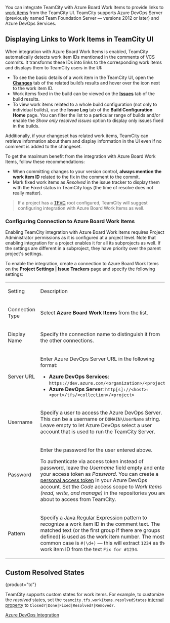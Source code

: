 [//]: # (title: Azure Board Work Items)
[//]: # (auxiliary-id: Azure Board Work Items;Integrating TeamCity with Team Foundation Work Items;Team Foundation Work Items)

You can integrate TeamCity with Azure Board Work Items to provide links to [work items](https://docs.microsoft.com/en-us/azure/devops/boards/work-items/about-work-items?view=azure-devops&tabs=agile-process) from the TeamCity UI. TeamCity supports Azure DevOps Server (previously named Team Foundation Server — versions 2012 or later) and Azure DevOps Services.

## Displaying Links to Work Items in TeamCity UI

When integration with Azure Board Work Items is enabled, TeamCity automatically detects work item IDs mentioned in the comments of VCS commits. It transforms these IDs into links to the corresponding work items and displays them to TeamCity users in the UI:
* To see the basic details of a work item in the TeamCity UI, open the __[Changes](working-with-build-results.md#Changes)__ tab of the related build’s results and hover over the icon next to the work item ID.
* Work items fixed in the build can be viewed on the __[Issues](working-with-build-results.md#Related+Issues)__ tab of the build results.
* To view work items related to a whole build configuration (not only to individual builds), use the __Issue Log__ tab of the __Build Configuration Home__ page. You can filter the list to a particular range of builds and/or enable the _Show only resolved issues_ option to display only issues fixed in the builds.

Additionally, if your changeset has related work items, TeamCity can retrieve information about them and display information in the UI even if no comment is added to the changeset.

To get the maximum benefit from the integration with Azure Board Work Items, follow these recommendations:
* When committing changes to your version control, __always mention the work item ID__ related to the fix in the comment to the commit.
* Mark fixed work items as _Resolved_ in the issue tracker to display them with the _Fixed_ status in TeamCity logs (the time of resolve does not really matter).

>If a project has a [TFVC](azure-devops-server.md) root configured, TeamCity will suggest configuring integration with Azure Board Work Items as well.

### Configuring Connection to Azure Board Work Items

Enabling TeamCity integration with Azure Board Work Items requires Project Administrator permissions as it is configured at a project level. Note that enabling integration for a project enables it for all its subprojects as well. If the settings are different in a subproject, they have priority over the parent project's settings.

To enable the integration, create a connection to Azure Board Work Items on the __Project Settings | Issue Trackers__ page and specify the following settings:

<table><tr>

<td>

Setting

</td>

<td>

Description

</td></tr><tr>

<td>

Connection Type

</td>

<td>

Select __Azure Board Work Items__ from the list.

</td></tr><tr>

<td>

Display Name

</td>

<td>

Specify the connection name to distinguish it from the other connections.

</td></tr><tr>

<td>

Server URL

</td>

<td>

Enter Azure DevOps Server URL in the following format:
* __Azure DevOps Services__: `https://dev.azure.com/<organization>/<project>`
* __Azure DevOps Server__: `http[s]://<host>:<port>/tfs/<collection>/<project>`

</td></tr><tr>

<td>

Username

</td>

<td>

Specify a user to access the Azure DevOps Server. This can be a username or `DOMAIN\UserName` string.   
Leave empty to let Azure DevOps select a user account that is used to run the TeamCity Server.

</td></tr><tr>

<td>

Password

</td>

<td>

Enter the password for the user entered above.

To authenticate via access token instead of password, leave the _Username_ field empty and enter your access token as _Password_. You can create a [personal access token](https://www.visualstudio.com/en-us/docs/setup-admin/team-services/use-personal-access-tokens-to-authenticate) in your Azure DevOps account. Set the _Code_ access scope to _Work Items (read, write, and manage)_ in the repositories you are about to access from TeamCity.

</td></tr><tr>

<td>

Pattern

</td>

<td>

Specify a [Java Regular Expression](http://java.sun.com/j2se/1.5.0/docs/api/java/util/regex/Pattern.html) pattern to recognize a work item ID in the comment text. The matched text (or the first group if there are groups defined) is used as the work item number. The most common case is `#(\d+)` — this will extract `1234` as the work item ID from the text `Fix for #1234`.

</td></tr></table>

## Custom Resolved States
{product="tc"}

TeamCity supports custom states for work items. For example, to customize the _resolved_ states, set the `teamcity.tfs.workItems.resolvedStates` [internal property](server-startup-properties.md#TeamCity+Internal+Properties) to `Closed?|Done|Fixed|Resolved?|Removed?`.

<seealso>
        <category ref="admin-guide">
            <a href="azure-devops-server.md">Azure DevOps Integration</a>
        </category>
</seealso>